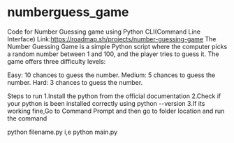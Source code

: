 # numberguess_game
Code for Number Guessing game using Python CLI(Command Line Interface)
Link:https://roadmap.sh/projects/number-guessing-game
The Number Guessing Game is a simple Python script where the computer picks a random number between 1 and 100, and the player tries to guess it. The game offers three difficulty levels:

Easy: 10 chances to guess the number.
Medium: 5 chances to guess the number.
Hard: 3 chances to guess the number.

Steps to run
1.Install the python from the official documentation
2.Check if your python is been installed correctly using python --version
3.If its working fine,Go to Command Prompt and then go to folder location and run the command

python filename.py i,e python main.py


